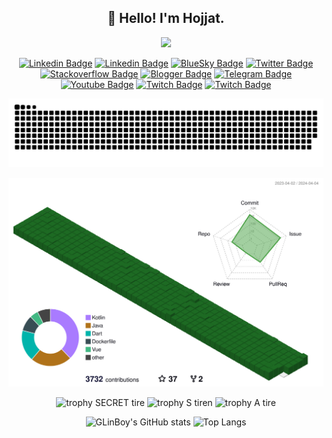 <h2 align="center">👋 Hello! I'm Hojjat.</h2>

<div align="center">

  <img src="https://user-images.githubusercontent.com/74038190/225813708-98b745f2-7d22-48cf-9150-083f1b00d6c9.gif" width="600">
  
</div>

<div align="center">

  [![Linkedin Badge](https://img.shields.io/badge/-GLinBoy.com-success?style=flat&logo=AIOHTTP&logoColor=white&link=https://glinboy.com)](https://glinboy.com)
  [![Linkedin Badge](https://img.shields.io/badge/-hojjatabedi-blue?style=flat&logo=Linkedin&logoColor=white&link=https://www.linkedin.com/in/hojjatabedi)](https://www.linkedin.com/in/hojjatabedi)
  [![BlueSky Badge](https://img.shields.io/badge/-GLinBoy-3693F3?style=flat&logo=icloud&logoColor=white&link=https://glinboy.bsky.social)](https://glinboy.bsky.social)
  [![Twitter Badge](https://img.shields.io/badge/-GLinBoy-blue?style=flat&logo=Twitter&logoColor=white&link=https://www.twitter.com/glinboy)](https://www.twitter.com/glinboy)
  [![Stackoverflow Badge](https://img.shields.io/badge/-GLinBoy-important?style=flat&logo=Stackoverflow&logoColor=white&link=https://stackoverflow.com/users/2670847/glinboy)](https://stackoverflow.com/users/2670847/glinboy)
  [![Blogger Badge](https://img.shields.io/badge/-GLinBoy-orange?style=flat&logo=Blogger&logoColor=white&link=https://blog.glinboy.com/)](https://blog.glinboy.com/)
  [![Telegram Badge](https://img.shields.io/badge/-GLinBoy-informational?style=flat&logo=Telegram&logoColor=white&link=https://t.me/glinboy_channel)](https://t.me/glinboy_channel)
  [![Youtube Badge](https://img.shields.io/badge/-GLinBoy-red?style=flat&logo=Youtube&logoColor=white&link=https://youtube.com/@glinboy)](https://youtube.com/@glinboy)
  [![Twitch Badge](https://img.shields.io/badge/-GLinBoy-blueviolet?style=flat&logo=Twitch&logoColor=white&link=https://www.twitch.tv/glinboy)](https://www.twitch.tv/glinboy)
  [![Twitch Badge](https://img.shields.io/badge/-GLinBoy-yellowgreen?style=flat&logo=Goodreads&logoColor=white&link=https://goodreads.com/glinboy)](https://goodreads.com/glinboy)

</div>

<div align="center">

  ![Snake animation](./images/snk/github-contribution-grid-snake.svg)

</div>

<div align="center">

  ![GitHub Profile 3D Contribute](./images/profile-3d-contrib/profile-green-animate.svg)

</div>

<div align="center">

  ![trophy SECRET tire](https://github-profile-trophy.vercel.app/?username=GLinBoy&rank=SECRET&margin-w=13)
  ![trophy S tiren](https://github-profile-trophy.vercel.app/?username=GLinBoy&rank=SSS,SS,S&margin-w=13)
  ![trophy A tire](https://github-profile-trophy.vercel.app/?username=GLinBoy&rank=AAA,AA,A&margin-w=13)

</div>

<div align="center">

  ![GLinBoy's GitHub stats](https://github-readme-stats.vercel.app/api?username=GLinBoy&show_icons=true)
  ![Top Langs](https://github-readme-stats.vercel.app/api/top-langs/?username=GlinBoy&layout=compact)

</div>
